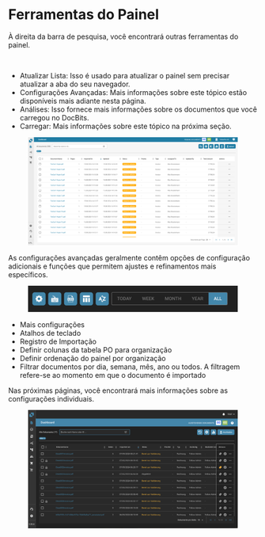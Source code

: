 # Ferramentas do Painel

À direita da barra de pesquisa, você encontrará outras ferramentas do painel.

<figure><img src="https://lh7-us.googleusercontent.com/QJpUDLYSPYvsgwyxSkaOZr5w4mdqYbWeRSckuLSbJXkgPccyFzvVK9q5p-bjXlR-q69KVZ2o--XZQGH_nCU90Sj7RNuyC1g-hJYWZRpxxILYeaTpw4afrjbdM8iatt2plPde_QtFuz7JSV1NtunRSiw" alt="" width="375"><figcaption></figcaption></figure>

* Atualizar Lista: Isso é usado para atualizar o painel sem precisar atualizar a aba do seu navegador.
* Configurações Avançadas: Mais informações sobre este tópico estão disponíveis mais adiante nesta página.
* Análises: Isso fornece mais informações sobre os documentos que você carregou no DocBits.
* Carregar: Mais informações sobre este tópico na próxima seção.

<figure><img src="../../.gitbook/assets/dashboard.png" alt=""><figcaption></figcaption></figure>

As configurações avançadas geralmente contêm opções de configuração adicionais e funções que permitem ajustes e refinamentos mais específicos.

<figure><img src="../../.gitbook/assets/dashboard-tools2.png" alt=""><figcaption></figcaption></figure>

* Mais configurações
* Atalhos de teclado
* Registro de Importação
* Definir colunas da tabela PO para organização
* Definir ordenação do painel por organização
* Filtrar documentos por dia, semana, mês, ano ou todos. A filtragem refere-se ao momento em que o documento é importado

Nas próximas páginas, você encontrará mais informações sobre as configurações individuais.

<figure><img src="../../.gitbook/assets/Bildschirmfoto%202024-05-07%20um%2022.00.32.png" alt=""><figcaption></figcaption></figure>
